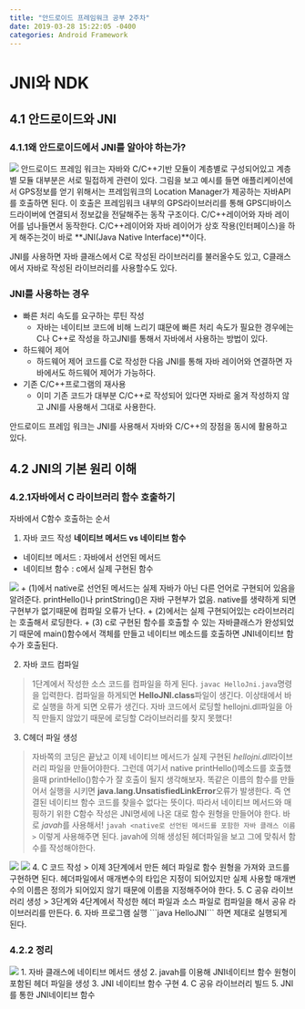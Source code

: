 ```yaml
---
title: "안드로이드 프레임워크 공부 2주차"
date: 2019-03-28 15:22:05 -0400
categories: Android Framework
---
```


JNI와 NDK
=============


4.1 안드로이드와 JNI
-------------
### 4.1.1왜 안드로이드에서 JNI를 알아야 하는가?
<img src="https://user-images.githubusercontent.com/48199401/55168989-47fae200-51b7-11e9-830c-571c35fbb2be.jpg">
안드로이드 프레임 워크는 자바와 C/C++기반 모듈이 계층별로 구성되어있고 계층별 모듈 대부분은 서로 밀접하게 관련이 있다.
그림을 보고 예시를 들면 애플리케이션에서 GPS정보를 얻기 위해서는 프레임워크의 Location Manager가 제공하는 자바API를 호출하면 된다.
이 호출은 프레임워크 내부의 GPS라이브러리를 통해 GPS디바이스 드라이버에 연결되서 정보값을 전달해주는 동작 구조이다. 
C/C++레이어와 자바 레이어를 넘나들면서 동작한다.
C/C++레이어와 자바 레이어가 상호 작용(인터페이스)을 하게 해주는것이 바로 **JNI(Java Native Interface)**이다.

JNI를 사용하면 자바 클래스에서 C로 작성된 라이브러리를 불러올수도 있고, C클래스에서 자바로 작성된 라이브러리를 사용할수도 있다.

### JNI를 사용하는 경우
* 빠른 처리 속도를 요구하는 루틴 작성
  - 자바는 네이티브 코드에 비해 느리기 떄문에 빠른 처리 속도가 필요한 경우에는 C나 C++로 작성을 하고JNI를 통해서 자바에서 사용하는 방법이 있다.
* 하드웨어 제어
  - 하드웨어 제어 코드를 C로 작성한 다음 JNI를 통해 자바 레이어와 연결하면 자바에서도 하드웨어 제어가 가능하다.
* 기존 C/C++프로그램의 재사용
  - 이미 기존 코드가 대부분 C/C++로 작성되어 있다면 자바로 옮겨 작성하지 않고 JNI를 사용해서 그대로 사용한다.

안드로이드 프레임 워크는 JNI를 사용해서 자바와 C/C++의 장점을 동시에 활용하고 있다.

4.2 JNI의 기본 원리 이해
-------------
### 4.2.1자바에서 C 라이브러리 함수 호출하기
자바에서 C함수 호출하는 순서
1. 자바 코드 작성
  **네이티브 메서드 vs 네이티브 함수**
  * 네이티브 메서드 : 자바에서 선언된 메서드
  * 네이티브 함수 : c에서 실제 구현된 함수
  <img src="https://user-images.githubusercontent.com/48199401/55176391-66b3a580-51c4-11e9-9914-3198da633e7f.jpg">
    + (1)에서 native로 선언된 메서드는 실제 자바가 아닌 다른 언어로 구현되어 있음을 알려준다. printHello()나 printString()은 자바 구현부가 없음.
    native를 생략하게 되면 구현부가 없기때문에 컴파일 오류가 난다.
    + (2)에서는 실제 구현되어있는 c라이브러리는 호출해서 로딩한다.
    + (3) c로 구현된 함수를 호출할 수 있는 자바클래스가 완성되었기 때문에 main()함수에서 객체를 만들고 네이티브 메소드를 호출하면 JNI네이티브 함수가 호출된다.
  
2. 자바 코드 컴파일
> 1단계에서 작성한 소스 코드를 컴파일을 하게 된다.
  ```javac HelloJni.java```명령을 입력한다.
  컴파일을 하게되면 **HelloJNI.class**파일이 생긴다. 이상태에서 바로 실행을 하게 되면 오류가 생긴다. 자바 코드에서 로딩할 hellojni.dll파일을 아직 만들지 않았기 때문에 로딩할 C라이브러리를 찾지 못했다!
3. C헤더 파일 생성
> 자바쪽의 코딩은 끝났고 이제 네이티브 메서드가 실제 구현된 *hellojni.dll*라이브러리 파일을 만들어야한다. 
그런데 여기서 native printHello()메소드를 호출했을때 printHello()함수가 잘 호출이 될지 생각해보자. 
똑같은 이름의 함수를 만들어서 실행을 시키면 **java.lang.UnsatisfiedLinkError**오류가 발생한다. 즉 연결된 네이티브 함수 코드를 찾을수 없다는 뜻이다. 따라서 네이티브 메서드와 매핑하기 위한 C함수 작성은 JNI명세에 나온 대로 함수 원형을 만들어야 한다. 바로 *javah*를 사용해서!
```javah <native로 선언된 메서드를 포함한 자바 클래스 이름>``` 이렇게 사용해주면 된다.
javah에 의해 생성된 헤더파일을 보고 그에 맞춰서 함수를 작성해야한다.
<img src="https://user-images.githubusercontent.com/48199401/55178945-c2ccf880-51c9-11e9-84a0-f2feb9e8aa7e.jpg">
<img src="https://user-images.githubusercontent.com/48199401/55179147-3838c900-51ca-11e9-95b6-32d5e03adb43.jpg">
4. C 코드 작성
> 이제 3단계에서 만든 헤더 파일로 함수 원형을 가져와 코드를 구현하면 된다. 헤더파일에서 매개변수의 타입은 지정이 되어있지만 실제 사용할 매개변수의 이름은 정의가 되어있지 않기 때문에 이름을 지정해주어야 한다.
5. C 공유 라이브러리 생성
> 3단계와 4단계에서 작성한 헤더 파일과 소스 파일로 컴파일을 해서 공유 라이브러리를 만든다.
6. 자바 프로그램 실행
```java HelloJNI``` 하면 제대로 실행되게 된다.

### 4.2.2 정리
<img src="https://user-images.githubusercontent.com/48199401/55180116-47207b00-51cc-11e9-8662-4454849d81a5.jpg">
1. 자바 클래스에 네이티브 메서드 생성
2. javah를 이용해 JNI네이티브 함수 원형이 포함된 헤더 파일을 생성
3. JNI 네이티브 함수 구현
4. C 공유 라이브러리 빌드
5. JNI를 통한 JNI네이티브 함수 
